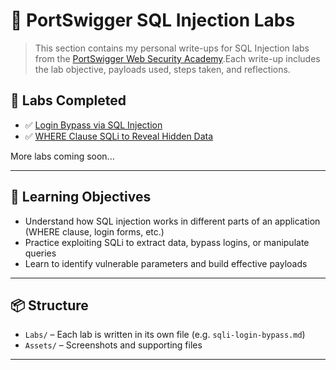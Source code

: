 # 🧠 PortSwigger SQL Injection Labs

>This section contains my personal write-ups for SQL Injection labs from the [PortSwigger Web Security Academy](https://portswigger.net/web-security/sql-injection).Each write-up includes the lab objective, payloads used, steps taken, and reflections.

## 📂 Labs Completed

- ✅ [Login Bypass via SQL Injection](./Labs/01-sqli-login-bypass.md)
- ✅ [WHERE Clause SQLi to Reveal Hidden Data](./Labs/02-sqli-where-retrieve-hidden-data.md)

More labs coming soon...

---

## 📘 Learning Objectives

- Understand how SQL injection works in different parts of an application (WHERE clause, login forms, etc.)
- Practice exploiting SQLi to extract data, bypass logins, or manipulate queries
- Learn to identify vulnerable parameters and build effective payloads

---

## 📦 Structure

- `Labs/` – Each lab is written in its own file (e.g. `sqli-login-bypass.md`)
- `Assets/` – Screenshots and supporting files

---